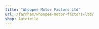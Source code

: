 ```yaml
---
title: "Whoopee Motor Factors Ltd"
url: /farnham/whoopee-motor-factors-ltd/
shop: Autoteile
---
```

